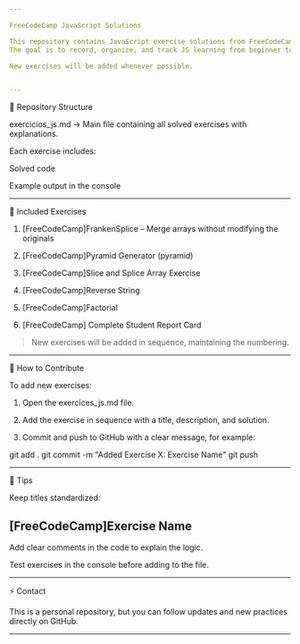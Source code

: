 ```yaml
---

FreeCodeCamp JavaScript Solutions

This repository contains JavaScript exercise solutions from FreeCodeCamp, along with personal practice exercises.
The goal is to record, organize, and track JS learning from beginner to advanced levels.

New exercises will be added whenever possible.


---
```


📂 Repository Structure

exercicios_js.md → Main file containing all solved exercises with explanations.

Each exercise includes:

Solved code

Example output in the console




---

📌 Included Exercises

1. [FreeCodeCamp]FrankenSplice – Merge arrays without modifying the originals


2. [FreeCodeCamp]Pyramid Generator (pyramid)


3. [FreeCodeCamp]Slice and Splice Array Exercise


4. [FreeCodeCamp]Reverse String


5. [FreeCodeCamp]Factorial


6. [FreeCodeCamp] Complete Student Report Card


> New exercises will be added in sequence, maintaining the numbering.




---

📝 How to Contribute

To add new exercises:

1. Open the exercices_js.md file.


2. Add the exercise in sequence with a title, description, and solution.


3. Commit and push to GitHub with a clear message, for example:



git add .
git commit -m "Added Exercise X: Exercise Name"
git push


---

📖 Tips

Keep titles standardized:


## [FreeCodeCamp]Exercise Name

Add clear comments in the code to explain the logic.

Test exercises in the console before adding to the file.



---

⚡ Contact

This is a personal repository, but you can follow updates and new practices directly on GitHub.


---